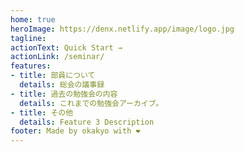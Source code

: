 ```yaml
---
home: true
heroImage: https://denx.netlify.app/image/logo.jpg
tagline: 
actionText: Quick Start →
actionLink: /seminar/
features:
- title: 部員について
  details: 総会の議事録
- title: 過去の勉強会の内容
  details: これまでの勉強会アーカイブ。
- title: その他
  details: Feature 3 Description
footer: Made by okakyo with ❤️
---
```

